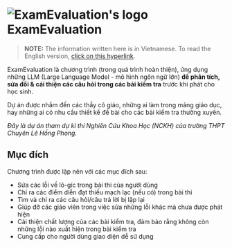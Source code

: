 # ![ExamEvaluation's logo](https://github.com/ExamEvaluator.png?size=40) ExamEvaluation

> **NOTE:** The information written here is in Vietnamese. To read the English version, [click on this hyperlink](profile/README.md).

ExamEvaluation là chương trình (trong quá trình hoàn thiện), ứng dụng những LLM (Large Language Model - mô hình ngôn ngữ lớn) **để phân tích, sửa đổi & cải thiện các câu hỏi trong các bài kiểm tra** trước khi phát cho học sinh.

Dự án được nhắm đến các thầy cô giáo, những ai làm trong mảng giáo dục, hay những ai có nhu cầu thiết kế đề bài cho các bài kiểm tra thường xuyên.

*Đây là dự án tham dự kì thi Nghiên Cứu Khoa Học (NCKH) của trường THPT Chuyên Lê Hồng Phong.*

## Mục đích

Chương trình được lập nên với các mục đích sau:

- Sửa các lỗi về lô-gíc trong bài thi của người dùng
- Chỉ ra các điểm diễn đạt thiếu mạch lạc (nếu có) trong bài thi
- Tìm và chỉ ra các câu hỏi/câu trả lời bị lặp lại
- Giúp đỡ các giáo viên trong việc sửa những lỗi khác mà chưa được phát hiện
- Cải thiện chất lượng của các bài kiểm tra, đảm bảo rằng không còn những lỗi nào xuất hiện trong bài kiểm tra
- Cung cấp cho người dùng giao diện dễ sử dụng

